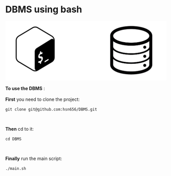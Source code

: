 # **DBMS using bash**

![alt text](Cover.png)

**To use the DBMS** :</br></br>
**First** you need to clone the project:
```
git clone git@github.com:hsn656/DBMS.git
```
</br>

**Then** cd to it:

```
cd DBMS
```
</br>

**Finally** run the main script:

```
./main.sh
```
</br></br>


